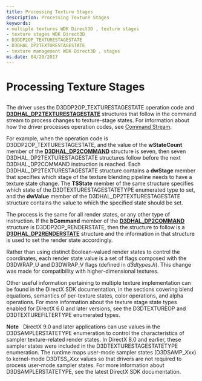 ```yaml
---
title: Processing Texture Stages
description: Processing Texture Stages
keywords:
- multiple textures WDK Direct3D , texture stages
- texture stages WDK Direct3D
- D3DDP2OP_TEXTURESTAGESTATE
- D3DHAL_DP2TEXTURESTAGESTATE
- texture management WDK Direct3D , stages
ms.date: 04/20/2017
---
```


# Processing Texture Stages


## <span id="ddk_processing_texture_stages_gg"></span><span id="DDK_PROCESSING_TEXTURE_STAGES_GG"></span>


The driver uses the D3DDP2OP\_TEXTURESTAGESTATE operation code and [**D3DHAL\_DP2TEXTURESTAGESTATE**](/windows-hardware/drivers/ddi/d3dhal/ns-d3dhal-_d3dhal_dp2texturestagestate) structures that follow in the command stream to process changes to texture-stage states. For information about how the driver processes operation codes, see [Command Stream](command-stream.md).

For example, when the operation code is D3DDP2OP\_TEXTURESTAGESTATE, and the value of the **wStateCount** member of the [**D3DHAL\_DP2COMMAND**](/windows-hardware/drivers/ddi/d3dhal/ns-d3dhal-_d3dhal_dp2command) structure is seven, then seven D3DHAL\_DP2TEXTURESTAGESTATE structures follow before the next D3DHAL\_DP2COMMAND instruction is reached. Each D3DHAL\_DP2TEXTURESTAGESTATE structure contains a **dwStage** member that specifies which stage of the texture blending pipeline needs to have a texture state change. The **TSState** member of the same structure specifies which state of the D3DTEXTURESTAGESTATETYPE enumerated type to set, and the **dwValue** member of the D3DHAL\_DP2TEXTURESTAGESTATE structure contains the value to which the specified state should be set.

The process is the same for all render states, or any other type of instruction. If the **bCommand** member of the [**D3DHAL\_DP2COMMAND**](/windows-hardware/drivers/ddi/d3dhal/ns-d3dhal-_d3dhal_dp2command) structure is D3DDP2OP\_RENDERSTATE, then the structure to follow is a [**D3DHAL\_DP2RENDERSTATE**](/windows-hardware/drivers/ddi/d3dhal/ns-d3dhal-_d3dhal_dp2renderstate) structure and the information in that structure is used to set the render state accordingly.

Rather than using distinct Boolean-valued render states to control the coordinates, each render state value is a set of flags composed with the D3DWRAP\_U and D3DWRAP\_V flags (defined in *d3dtypes.h*). This change was made for compatibility with higher-dimensional textures.

Other useful information pertaining to multiple texture implementation can be found in the DirectX SDK documentation, in the sections covering blend equations, semantics of per-texture states, color operations, and alpha operations. For more information about the texture stage state types enabled for DirectX 6.0 and later versions, see the D3DTEXTUREOP and D3DTEXTUREFILTERTYPE enumerated types.

**Note**   DirectX 9.0 and later applications can use values in the D3DSAMPLERSTATETYPE enumeration to control the characteristics of sampler texture-related render states. In DirectX 8.0 and earlier, these sampler states were included in the D3DTEXTURESTAGESTATETYPE enumeration. The runtime maps user-mode sampler states (D3DSAMP\_*Xxx*) to kernel-mode D3DTSS\_*Xxx* values so that drivers are not required to process user-mode sampler states. For more information about D3DSAMPLERSTATETYPE, see the latest DirectX SDK documentation.

 

 

